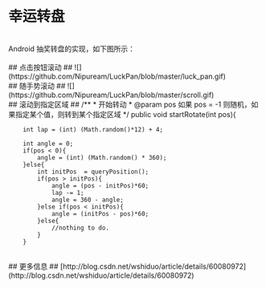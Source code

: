 # 幸运转盘 #
<br/>
Android 抽奖转盘的实现，如下图所示：<br/>


<br/>
## 点击按钮滚动 ##
![](https://github.com/Nipuream/LuckPan/blob/master/luck_pan.gif)

<br/>
## 随手势滚动 ##
![](https://github.com/Nipuream/LuckPan/blob/master/scroll.gif)


<br/>
## 滚动到指定区域 ##
     /**
     * 开始转动
     * @param pos 如果 pos = -1 则随机，如果指定某个值，则转到某个指定区域
     */
    public void startRotate(int pos){

        int lap = (int) (Math.random()*12) + 4;

        int angle = 0;
        if(pos < 0){
            angle = (int) (Math.random() * 360);
        }else{
            int initPos  = queryPosition();
            if(pos > initPos){
                angle = (pos - initPos)*60;
                lap -= 1;
                angle = 360 - angle;
            }else if(pos < initPos){
                angle = (initPos - pos)*60;
            }else{
                //nothing to do.
            }
        }


<br/>
## 更多信息 ##
[http://blog.csdn.net/wshiduo/article/details/60080972](http://blog.csdn.net/wshiduo/article/details/60080972)

